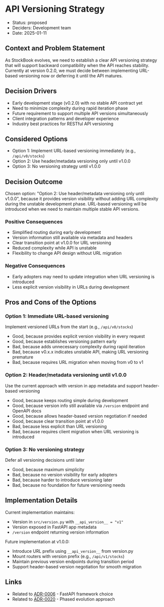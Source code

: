 # API Versioning Strategy

* Status: proposed
* Deciders: Development team
* Date: 2025-01-11

## Context and Problem Statement

As StockBook evolves, we need to establish a clear API versioning strategy that will support backward compatibility when the API reaches stability. Currently at version 0.2.0, we must decide between implementing URL-based versioning now or deferring it until the API matures.

## Decision Drivers

* Early development stage (v0.2.0) with no stable API contract yet
* Need to minimize complexity during rapid iteration phase
* Future requirement to support multiple API versions simultaneously
* Client integration patterns and developer experience
* Industry best practices for RESTful API versioning

## Considered Options

* Option 1: Implement URL-based versioning immediately (e.g., `/api/v0/stocks`)
* Option 2: Use header/metadata versioning only until v1.0.0
* Option 3: No versioning strategy until v1.0.0

## Decision Outcome

Chosen option: "Option 2: Use header/metadata versioning only until v1.0.0", because it provides version visibility without adding URL complexity during the unstable development phase. URL-based versioning will be introduced when we need to maintain multiple stable API versions.

### Positive Consequences

* Simplified routing during early development
* Version information still available via metadata and headers
* Clear transition point at v1.0.0 for URL versioning
* Reduced complexity while API is unstable
* Flexibility to change API design without URL migration

### Negative Consequences

* Early adopters may need to update integration when URL versioning is introduced
* Less explicit version visibility in URLs during development

## Pros and Cons of the Options

### Option 1: Immediate URL-based versioning

Implement versioned URLs from the start (e.g., `/api/v0/stocks`)

* Good, because provides explicit version visibility in every request
* Good, because establishes versioning pattern early
* Bad, because adds unnecessary complexity during rapid iteration
* Bad, because v0.x.x indicates unstable API, making URL versioning premature
* Bad, because requires URL migration when moving from v0 to v1

### Option 2: Header/metadata versioning until v1.0.0

Use the current approach with version in app metadata and support header-based versioning

* Good, because keeps routing simple during development
* Good, because version info still available via `/version` endpoint and OpenAPI docs
* Good, because allows header-based version negotiation if needed
* Good, because clear transition point at v1.0.0
* Bad, because less explicit than URL versioning
* Bad, because requires client migration when URL versioning is introduced

### Option 3: No versioning strategy

Defer all versioning decisions until later

* Good, because maximum simplicity
* Bad, because no version visibility for early adopters
* Bad, because harder to introduce versioning later
* Bad, because no foundation for future versioning needs

## Implementation Details

Current implementation maintains:
- Version in `src/version.py` with `__api_version__ = "v1"`
- Version exposed in FastAPI app metadata
- `/version` endpoint returning version information

Future implementation at v1.0.0:
- Introduce URL prefix using `__api_version__` from version.py
- Mount routers with version prefix (e.g., `/api/v1/stocks`)
- Maintain previous version endpoints during transition period
- Support header-based version negotiation for smooth migration

## Links

* Related to [ADR-0006](0006-python-fastapi-sqlalchemy-stack.md) - FastAPI framework choice
* Related to [ADR-0020](0020-phased-architecture-evolution.md) - Phased evolution approach